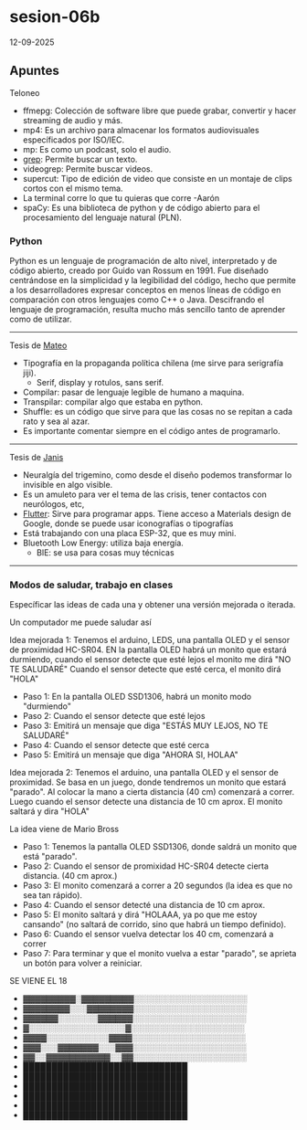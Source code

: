 # sesion-06b

12-09-2025

## Apuntes 

Teloneo

- ffmepg: Colección de software libre que puede grabar, convertir y hacer streaming de audio y más.
- mp4: Es un archivo para almacenar los formatos audiovisuales específicados por ISO/IEC.
- mp: Es como un podcast, solo el audio.
- [grep](https://es.wikipedia.org/wiki/Grep): Permite buscar un texto.
- videogrep: Permite buscar videos.
- supercut: Tipo de edición de video que consiste en un montaje de clips cortos con el mismo tema.
- La terminal corre lo que tu quieras que corre -Aarón 
- spaCy: Es una biblioteca de python y de código abierto para el procesamiento del lenguaje natural (PLN).

### Python

Python es un lenguaje de programación de alto nivel, interpretado y de código abierto, creado por Guido van Rossum en 1991. Fue diseñado centrándose en la simplicidad y la legibilidad del código, hecho que permite a los desarrolladores expresar conceptos en menos líneas de código en comparación con otros lenguajes como C++ o Java. Descifrando el lenguaje de programación, resulta mucho más sencillo tanto de aprender como de utilizar.

---

Tesis de [Mateo](https://github.com/matbutom/)

- Tipografía en la propaganda política chilena (me sirve para serigrafía jiji).
  - Serif, display y rotulos, sans serif.
- Compilar: pasar de lenguaje legible de humano a maquina.
- Transpilar: compilar algo que estaba en python.
- Shuffle: es un código que sirve para que las cosas no se repitan a cada rato y sea al azar.
- Es importante comentar siempre en el código antes de programarlo.

---

Tesis de [Janis](https://github.com/janisepulveda)

- Neuralgía del trigemino, como desde el diseño podemos transformar lo invisible en algo visible.
- Es un amuleto para ver el tema de las crisis, tener contactos con neurólogos, etc,
- [Flutter](https://flutter.dev/?utm_source=google&utm_medium=cpc&utm_campaign=brand_sem&utm_content=latam_latam&gclsrc=aw.ds&gad_source=1&gad_campaignid=13034410696&gbraid=0AAAAAC-INI_zdUFH-tcI12hAaTPWRbqpN&gclid=CjwKCAjwiY_GBhBEEiwAFaghvsei6-ya9YH7SR2JM56XgK4IHPnrq-MMlnvseSFaGbWq6hkgPWrkghoCk4cQAvD_BwE): Sirve para programar apps. Tiene acceso a Materials design de Google, donde se puede usar iconografías o tipografías
- Está trabajando con una placa ESP-32, que es muy mini.
- Bluetooth Low Energy: utiliza baja energía.
  - BlE: se usa para cosas muy técnicas

---

### Modos de saludar, trabajo en clases 

Específicar las ideas de cada una y obtener una versión mejorada o iterada.

Un computador me puede saludar así

Idea mejorada 1: Tenemos el arduino, LEDS, una pantalla OLED y el sensor de proximidad HC-SR04. EN la pantalla OLED habrá un monito que estará durmiendo, cuando el sensor detecte que esté lejos el monito me dirá "NO TE SALUDARÉ" Cuando el sensor detecte que esté cerca, el monito dirá "HOLA"

- Paso 1: En la pantalla OLED SSD1306, habrá un monito modo "durmiendo"
- Paso 2: Cuando el sensor detecte que esté lejos
- Paso 3: Emitirá un mensaje que diga "ESTÁS MUY LEJOS, NO TE SALUDARÉ"
- Paso 4: Cuando el sensor detecte que esté cerca
- Paso 5: Emitirá un mensaje que diga "AHORA SI, HOLAA"

Idea mejorada 2: Tenemos el arduino, una pantalla OLED y el sensor de proximidad. Se basa en un juego, donde tendremos un monito que estará "parado". Al colocar la mano a cierta distancia (40 cm) comenzará a correr. Luego cuando el sensor detecte una distancia de 10 cm aprox. El monito saltará y dira "HOLA"

La idea viene de Mario Bross

- Paso 1: Tenemos la pantalla OLED SSD1306, donde saldrá un monito que está "parado".
- Paso 2: Cuando el sensor de promixidad HC-SR04 detecte cierta distancia. (40 cm aprox.)
- Paso 3: El monito comenzará a correr a 20 segundos (la idea es que no sea tan rápido).
- Paso 4: Cuando el sensor detecté una distancia de 10 cm aprox.
- Paso 5: El monito saltará y dirá "HOLAAA, ya po que me estoy cansando" (no saltará de corrido, sino que habrá un tiempo definido).
- Paso 6: Cuando el sensor vuelva detectar los 40 cm, comenzará a correr
- Paso 7: Para terminar y que el monito vuelva a estar "parado", se aprieta un botón para volver a reiniciar.


SE VIENE EL 18

- ▓▓▓▓▓▓▓▓▓░▓▓▓▓▓▓▓▓▓░░░░░░░░░░░░░░░░░░░░
- ▓▓▓▓▓▓▓▓░░░▓▓▓▓▓▓▓▓░░░░░░░░░░░░░░░░░░░░
- ▓▓▓▓▓▓░░░░░░░▓▓▓▓▓▓░░░░░░░░░░░░░░░░░░░░
- ▓░░░░░░░░░░░░░░░░░▓░░░░░░░░░░░░░░░░░░░░
- ▓▓▓▓░░░░░░░░░░░▓▓▓▓░░░░░░░░░░░░░░░░░░░░
- ▓▓▓░░░▓▓▓▓▓▓▓░░░▓▓▓░░░░░░░░░░░░░░░░░░░░
- ▓▓░░▓▓▓▓▓▓▓▓▓▓▓░░▓▓░░░░░░░░░░░░░░░░░░░░
- █████████████████████████████
- █████████████████████████████
- █████████████████████████████
- █████████████████████████████
- █████████████████████████████
- █████████████████████████████

